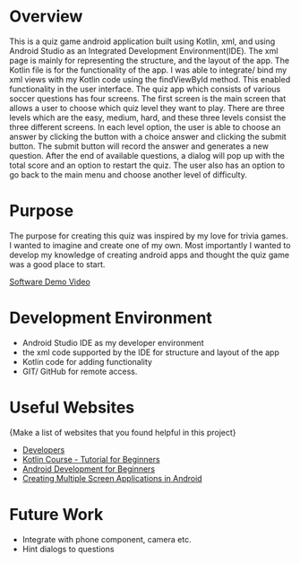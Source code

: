 # Overview

This is a quiz game android application built using Kotlin, xml, and using Android Studio as an Integrated Development Environment(IDE).
The xml page is mainly for representing the structure, and the layout of the app. The Kotlin file is for the functionality of the app. I was able to
integrate/ bind my xml views with my Kotlin code using the findViewById method. This enabled functionality in the user interface. The quiz app which consists of
various soccer questions has four screens. The first screen is the main screen that allows a user to choose which quiz level they want to play. There are three levels
which are the easy, medium, hard, and these three levels consist the three different screens. In each level option, the user is able to choose an answer by clicking the button with a choice answer and clicking the submit button. The submit button will record the answer and
generates a new question. After the end of available questions, a dialog will pop up with the total score and an option to restart the quiz. The user also has an option 
to go back to the main menu and choose another level of difficulty.

# Purpose

The purpose for creating this quiz was inspired by my love for trivia games. I wanted to imagine and create one of my own. Most importantly I wanted to develop
my knowledge of creating android apps and thought the quiz game was a good place to start.


[Software Demo Video](https://youtu.be/qgWXTFTFCzQ)

# Development Environment

* Android Studio IDE as my developer environment
* the xml code supported by the IDE for structure and layout of the app
* Kotlin code for adding functionality
* GIT/ GitHub for remote access.


# Useful Websites

{Make a list of websites that you found helpful in this project}
* [Developers](https://developer.android.com/kotlin)
* [Kotlin Course - Tutorial for Beginners](https://www.youtube.com/watch?v=F9UC9DY-vIU&t=329s)
* [Android Development for Beginners ](https://www.youtube.com/watch?v=fis26HvvDII)
* [Creating Multiple Screen Applications in Android](https://www.geeksforgeeks.org/creating-multiple-screen-applications-in-android/)

# Future Work
* Integrate with phone component, camera etc.
* Hint dialogs to questions
